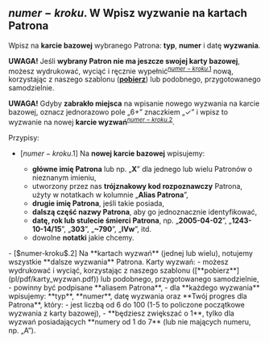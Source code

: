 ## <span class="step-number">$numer-kroku$.</span> <span class="step-letter">W</span> Wpisz wyzwanie na kartach Patrona
Wpisz na **karcie bazowej** wybranego Patrona: **typ**, **numer** i <span class="selected-day-info">datę</span>  **wyzwania**.

**UWAGA!** Jeśli **wybrany Patron nie ma jeszcze swojej karty bazowej**, możesz wydrukować, wyciąć i ręcznie wypełnić<sup class="tip">[$numer-kroku$.1](#tip-$numer-kroku$-1)</sup> nową, korzystając z naszego szablonu ([**pobierz**](pl/pdf/karty_bazowe.pdf)) lub podobnego, przygotowanego samodzielnie.

**UWAGA!** Gdyby **zabrakło miejsca** na wpisanie nowego wyzwania na karcie bazowej, oznacz jednorazowo pole „6+” znaczkiem „✓” i wpisz to wyzwanie na nowej **karcie wyzwań**<sup class="tip">[$numer-kroku$.2](#tip-$numer-kroku$-2)</sup>.

<span class="hidden-tips">
Przypisy:

- <span id="tip-$numer-kroku$-1">[$numer-kroku$.1] Na **nowej karcie bazowej** wpisujemy:
  - **główne imię Patrona** lub np. „**X**” dla jednego lub wielu Patronów o nieznanym imieniu,
  - utworzony przez nas **trójznakowy kod rozpoznawczy** Patrona, użyty w notatkach w kolumnie „**Alias Patrona**”,
  - **drugie imię Patrona**, jeśli takie posiada,
  - **dalszą część nazwy Patrona**, aby go jednoznacznie identyfikować,
  - **datę, rok lub stulecie śmierci Patrona**, np. „**2005-04-02**”, „**1243-10-14/15**”, „**303**”, „**~790**”, „**IVw**”, itd.
  - dowolne **notatki** jakie chcemy.
</span>
- <span id="tip-$numer-kroku$-2">[$numer-kroku$.2] Na **kartach wyzwań** (jednej lub wielu), notujemy wszystkie **dalsze wyzwania** Patrona.  
Karty wyzwań:
  - możesz wydrukować i wyciąć, korzystając z naszego szablonu ([**pobierz**](pl/pdf/karty_wyzwan.pdf)) lub podobnego, przygotowanego samodzielnie,
  - powinny być podpisane **aliasem Patrona**,
  - dla **każdego wyzwania** wpisujemy: **typ**, **numer**, <span class="selected-day-info">datę</span> wyzwania oraz **Twój progres dla Patrona**, który:
    - jest liczbą od 6 do 100 (1-5 to policzone początkowe wyzwania z karty bazowej),
    - **będziesz zwiększać o 1**, tylko dla wyzwań posiadających **numery od 1 do 7** (lub nie mających numeru, np. „A”).
</span>

</span>

